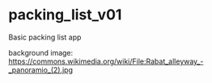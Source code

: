 # packing_list_v01
Basic packing list app


background image: https://commons.wikimedia.org/wiki/File:Rabat_alleyway_-_panoramio_(2).jpg
